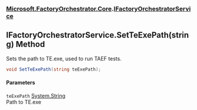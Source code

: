 ### [Microsoft.FactoryOrchestrator.Core](Microsoft_FactoryOrchestrator_Core.md 'Microsoft.FactoryOrchestrator.Core').[IFactoryOrchestratorService](IFactoryOrchestratorService.md 'Microsoft.FactoryOrchestrator.Core.IFactoryOrchestratorService')
## IFactoryOrchestratorService.SetTeExePath(string) Method
Sets the path to TE.exe, used to run TAEF tests.  
```csharp
void SetTeExePath(string teExePath);
```
#### Parameters
<a name='Microsoft_FactoryOrchestrator_Core_IFactoryOrchestratorService_SetTeExePath(string)_teExePath'></a>
`teExePath` [System.String](https://docs.microsoft.com/en-us/dotnet/api/System.String 'System.String')  
Path to TE.exe
  
